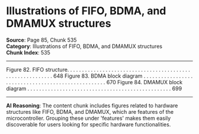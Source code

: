 # Illustrations of FIFO, BDMA, and DMAMUX structures

**Source**: Page 85, Chunk 535  
**Category**: Illustrations of FIFO, BDMA, and DMAMUX structures  
**Chunk Index**: 535

---

Figure 82. FIFO structure. . . . . . . . . . . . . . . . . . . . . . . . . . . . . . . . . . . . . . . . . . . . . . . . . . . . . . . . . . 648
Figure 83. BDMA block diagram . . . . . . . . . . . . . . . . . . . . . . . . . . . . . . . . . . . . . . . . . . . . . . . . . . . 670
Figure 84. DMAMUX block diagram . . . . . . . . . . . . . . . . . . . . . . . . . . . . . . . . . . . . . . . . . . . . . . . . . 699

---

**AI Reasoning**: The content chunk includes figures related to hardware structures like FIFO, BDMA, and DMAMUX, which are features of the microcontroller. Grouping these under 'features' makes them easily discoverable for users looking for specific hardware functionalities.
